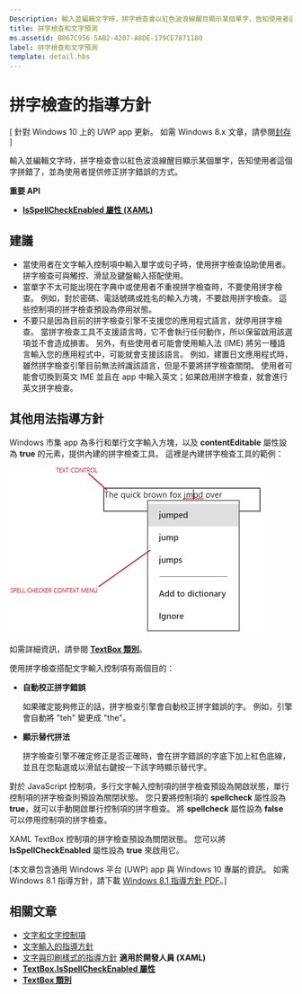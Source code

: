 ```yaml
---
Description: 輸入並編輯文字時，拼字檢查會以紅色波浪線醒目顯示某個單字，告知使用者這個字拼錯了，並為使用者提供修正拼字錯誤的方式。
title: 拼字檢查和文字預測
ms.assetid: B867C956-5AB2-4207-A8DE-179CE7871180
label: 拼字檢查和文字預測
template: detail.hbs
---
```


# 拼字檢查的指導方針

\[ 針對 Windows 10 上的 UWP app 更新。 如需 Windows 8.x 文章，請參閱[封存](http://go.microsoft.com/fwlink/p/?linkid=619132) \]

輸入並編輯文字時，拼字檢查會以紅色波浪線醒目顯示某個單字，告知使用者這個字拼錯了，並為使用者提供修正拼字錯誤的方式。

**重要 API**

-   [**IsSpellCheckEnabled 屬性 (XAML)**](https://msdn.microsoft.com/library/windows/apps/br209688)


## <span id="checklist_section"> </span> <span id="CHECKLIST_SECTION"> </span>建議


-   當使用者在文字輸入控制項中輸入單字或句子時，使用拼字檢查協助使用者。 拼字檢查可與觸控、滑鼠及鍵盤輸入搭配使用。
-   當單字不太可能出現在字典中或使用者不重視拼字檢查時，不要使用拼字檢查。 例如，對於密碼、電話號碼或姓名的輸入方塊，不要啟用拼字檢查。 這些控制項的拼字檢查預設為停用狀態。
-   不要只是因為目前的拼字檢查引擎不支援您的應用程式語言，就停用拼字檢查。 當拼字檢查工具不支援語言時，它不會執行任何動作，所以保留啟用該選項並不會造成損害。 另外，有些使用者可能會使用輸入法 (IME) 將另一種語言輸入您的應用程式中，可能就會支援該語言。 例如，建置日文應用程式時，雖然拼字檢查引擎目前無法辨識該語言，但是不要將拼字檢查關閉。 使用者可能會切換到英文 IME 並且在 app 中輸入英文；如果啟用拼字檢查，就會進行英文拼字檢查。

## <span id="Additional_usage_guidance"> </span> <span id="additional_usage_guidance"> </span> <span id="ADDITIONAL_USAGE_GUIDANCE"> </span>其他用法指導方針


Windows 市集 app 為多行和單行文字輸入方塊，以及 **contentEditable** 屬性設為 **true** 的元素，提供內建的拼字檢查工具。 這裡是內建拼字檢查工具的範例：

![內建拼字檢查工具](images/spellchecking.png)

如需詳細資訊，請參閱 [**TextBox 類別**](https://msdn.microsoft.com/library/windows/apps/br209683)。

使用拼字檢查搭配文字輸入控制項有兩個目的：

-   **自動校正拼字錯誤**

    如果確定能夠修正的話，拼字檢查引擎會自動校正拼字錯誤的字。 例如，引擎會自動將 "teh" 變更成 "the"。

-   **顯示替代拼法**

    拼字檢查引擎不確定修正是否正確時，會在拼字錯誤的字底下加上紅色底線，並且在您點選或以滑鼠右鍵按一下該字時顯示替代字。

對於 JavaScript 控制項，多行文字輸入控制項的拼字檢查預設為開啟狀態，單行控制項的拼字檢查則預設為關閉狀態。 您只要將控制項的 **spellcheck** 屬性設為 **true**，就可以手動開啟單行控制項的拼字檢查。 將 **spellcheck** 屬性設為 **false** 可以停用控制項的拼字檢查。

XAML TextBox 控制項的拼字檢查預設為關閉狀態。 您可以將 **IsSpellCheckEnabled** 屬性設為 **true** 來啟用它。

\[本文章包含通用 Windows 平台 (UWP) app 與 Windows 10 專屬的資訊。 如需 Windows 8.1 指導方針，請下載 [Windows 8.1 指導方針 PDF](https://go.microsoft.com/fwlink/p/?linkid=258743)。\]

## <span id="related_topics"> </span>相關文章

* [文字和文字控制項](text-controls.md)
* [文字輸入的指導方針](https://msdn.microsoft.com/library/windows/apps/hh750315)
* [文字與印刷樣式的指導方針](https://msdn.microsoft.com/library/windows/apps/hh700394)
**適用於開發人員 (XAML)**
* [**TextBox.IsSpellCheckEnabled 屬性**](https://msdn.microsoft.com/library/windows/apps/br209688)
* [**TextBox 類別**](https://msdn.microsoft.com/library/windows/apps/br209683)

 






<!--HONumber=Mar16_HO1-->


